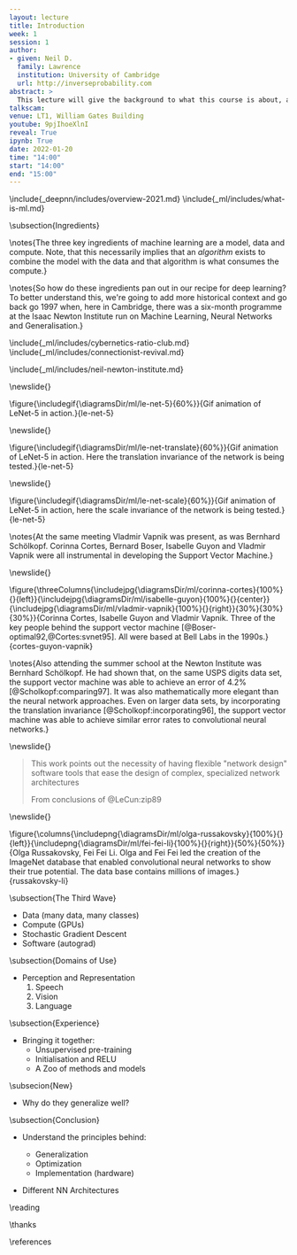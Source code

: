 ```yaml
---
layout: lecture
title: Introduction
week: 1
session: 1
author:
- given: Neil D.
  family: Lawrence
  institution: University of Cambridge
  url: http://inverseprobability.com
abstract: >
  This lecture will give the background to what this course is about, and how it fits in to other material you can find on deep neural network models. It explains deep neural networks are, how they fit into the wider context of the field and why they are successful.
talkscam:
venue: LT1, William Gates Building
youtube: 9pjIhoeXlnI
reveal: True
ipynb: True
date: 2022-01-20
time: "14:00"
start: "14:00"
end: "15:00"
---
```


\include{_deepnn/includes/overview-2021.md}
\include{_ml/includes/what-is-ml.md}

\subsection{Ingredients}

\notes{The three key ingredients of machine learning are a model, data and compute. Note, that this necessarily implies that an *algorithm* exists to combine the model with the data and that algorithm is what consumes the compute.}

\notes{So how do these ingredients pan out in our recipe for deep learning? To better understand this, we're going to add more historical context and go back go 1997 when, here in Cambridge, there was a six-month programme at the Isaac Newton Institute run on Machine Learning, Neural Networks and Generalisation.}

\include{_ml/includes/cybernetics-ratio-club.md}
\include{_ml/includes/connectionist-revival.md}

<!--include{_ml/includes/what-does-machine-learning-do.md}-->

\include{_ml/includes/neil-newton-institute.md}

\newslide{}

\figure{\includegif{\diagramsDir/ml/le-net-5}{60%}}{Gif animation of LeNet-5 in action.}{le-net-5}

\newslide{}

\figure{\includegif{\diagramsDir/ml/le-net-translate}{60%}}{Gif animation of LeNet-5 in action. Here the translation invariance of the network is being tested.}{le-net-5}

\newslide{}

\figure{\includegif{\diagramsDir/ml/le-net-scale}{60%}}{Gif animation of LeNet-5 in action, here the scale invariance of the network is being tested.}{le-net-5}

\notes{At the same meeting Vladmir Vapnik was present, as was Bernhard Schölkopf. Corinna Cortes, Bernard Boser, Isabelle Guyon and Vladmir Vapnik were all instrumental in developing the Support Vector Machine.}

\newslide{}

\figure{\threeColumns{\includejpg{\diagramsDir/ml/corinna-cortes}{100%}{}{left}}{\includejpg{\diagramsDir/ml/isabelle-guyon}{100%}{}{center}}{\includejpg{\diagramsDir/ml/vladmir-vapnik}{100%}{}{right}}{30%}{30%}{30%}}{Corinna Cortes, Isabelle Guyon and Vladmir Vapnik. Three of the key people behind the support vector machine [@Boser-optimal92,@Cortes:svnet95]. All were based at Bell Labs in the 1990s.}{cortes-guyon-vapnik}

\notes{Also attending the summer school at the Newton Institute was Bernhard Schölkopf. He had shown that, on the same USPS digits data set, the support vector machine was able to achieve an error of 4.2% [@Scholkopf:comparing97]. It was also mathematically more elegant than the neural network approaches. Even on larger data sets, by incorporating the translation invariance [@Scholkopf:incorporating96], the support vector machine was able to achieve similar error rates to convolutional neural networks.}


\newslide{}

> This work points out the necessity of having flexible "network design" software tools that ease the design of complex, specialized network architectures
>
> From conclusions of @LeCun:zip89

\newslide{}

\figure{\columns{\includepng{\diagramsDir/ml/olga-russakovsky}{100%}{}{left}}{\includepng{\diagramsDir/ml/fei-fei-li}{100%}{}{right}}{50%}{50%}}{Olga Russakovsky, Fei Fei Li. Olga and Fei Fei led the creation of the ImageNet database that enabled convolutional neural networks to show their true potential. The data base contains millions of images.}{russakovsky-li}

\subsection{The Third Wave}

* Data (many data, many classes)
* Compute (GPUs)
* Stochastic Gradient Descent
* Software (autograd)

\subsection{Domains of Use}

* Perception and Representation
  1. Speech
  2. Vision
  3. Language

\subsection{Experience}

* Bringing it together:
  * Unsupervised pre-training
  * Initialisation and RELU
  * A Zoo of methods and models

\subsecion{New}

* Why do they generalize well?

\subsection{Conclusion}

* Understand the principles behind:
  * Generalization
  * Optimization
  * Implementation (hardware)

* Different NN Architectures


\reading

\thanks

\references
